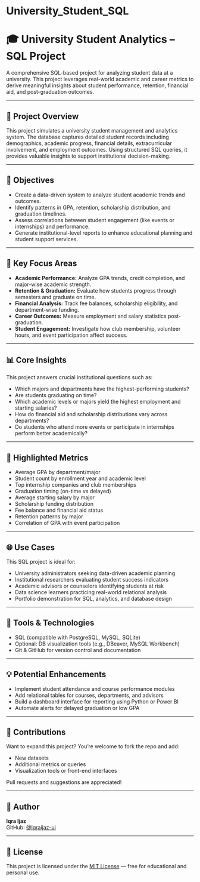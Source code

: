 # University_Student_SQL
# 🎓 University Student Analytics – SQL Project

A comprehensive SQL-based project for analyzing student data at a university. This project leverages real-world academic and career metrics to derive meaningful insights about student performance, retention, financial aid, and post-graduation outcomes.

---

## 📌 Project Overview

This project simulates a university student management and analytics system. The database captures detailed student records including demographics, academic progress, financial details, extracurricular involvement, and employment outcomes. Using structured SQL queries, it provides valuable insights to support institutional decision-making.

---

## 🎯 Objectives

- Create a data-driven system to analyze student academic trends and outcomes.
- Identify patterns in GPA, retention, scholarship distribution, and graduation timelines.
- Assess correlations between student engagement (like events or internships) and performance.
- Generate institutional-level reports to enhance educational planning and student support services.

---

## 🧠 Key Focus Areas

- **Academic Performance:** Analyze GPA trends, credit completion, and major-wise academic strength.
- **Retention & Graduation:** Evaluate how students progress through semesters and graduate on time.
- **Financial Analysis:** Track fee balances, scholarship eligibility, and department-wise funding.
- **Career Outcomes:** Measure employment and salary statistics post-graduation.
- **Student Engagement:** Investigate how club membership, volunteer hours, and event participation affect success.

---

## 📊 Core Insights

This project answers crucial institutional questions such as:

- Which majors and departments have the highest-performing students?
- Are students graduating on time?
- Which academic levels or majors yield the highest employment and starting salaries?
- How do financial aid and scholarship distributions vary across departments?
- Do students who attend more events or participate in internships perform better academically?

---

## 🌟 Highlighted Metrics

- Average GPA by department/major
- Student count by enrollment year and academic level
- Top internship companies and club memberships
- Graduation timing (on-time vs delayed)
- Average starting salary by major
- Scholarship funding distribution
- Fee balance and financial aid status
- Retention patterns by major
- Correlation of GPA with event participation

---

## 🌐 Use Cases

This SQL project is ideal for:

- University administrators seeking data-driven academic planning
- Institutional researchers evaluating student success indicators
- Academic advisors or counselors identifying students at risk
- Data science learners practicing real-world relational analysis
- Portfolio demonstration for SQL, analytics, and database design

---

## 🔧 Tools & Technologies

- SQL (compatible with PostgreSQL, MySQL, SQLite)
- Optional: DB visualization tools (e.g., DBeaver, MySQL Workbench)
- Git & GitHub for version control and documentation

---

## 💡 Potential Enhancements

- Implement student attendance and course performance modules
- Add relational tables for courses, departments, and advisors
- Build a dashboard interface for reporting using Python or Power BI
- Automate alerts for delayed graduation or low GPA

---

## 🤝 Contributions

Want to expand this project? You’re welcome to fork the repo and add:

- New datasets
- Additional metrics or queries
- Visualization tools or front-end interfaces

Pull requests and suggestions are appreciated!

---

## 🧠 Author

**Iqra Ijaz**  
GitHub: [@Iqraijaz-ui](https://github.com/Iqraijaz-ui)

---

## 📎 License

This project is licensed under the [MIT License](https://opensource.org/licenses/MIT) — free for educational and personal use.

